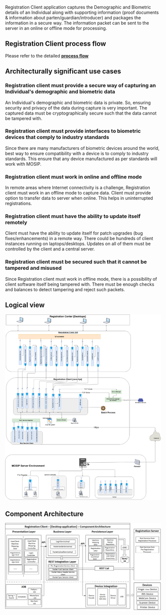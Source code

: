 Registration Client application captures the Demographic and Biometric details of an Individual along with supporting information (proof documents & information about parten/guardian/introducer) and packages the information in a secure way. The information packet can be sent to the server in an online or offline mode for processing. 

## Registration Client process flow
Please refer to the detailed [**process flow**](Process-view#registration-client)

## Architecturally significant use cases
### Registration client must provide a secure way of capturing an Individual's demographic and biometric data
An Individual's demographic and biometric data is private. So, ensuring security and privacy of the data during capture is very important. The captured data must be cryptographically secure such that the data cannot be tampered with. 

### Registration client must provide interfaces to biometric devices that comply to industry standards
Since there are many manufacturers of biometric devices around the world, best way to ensure compatibility with a device is to comply to industry standards. This ensure that any device manufactured as per standards will work with MOSIP.

### Registration client must work in online and offline mode
In remote areas where Internet connectivity is a challenge, Registration client must work in an offline mode to capture data. Client must provide option to transfer data to server when online. This helps in uninterrupted registrations. 

### Registration client must have the ability to update itself remotely
Client must have the ability to update itself for patch upgrades (bug fixes/enhancements) in a remote way. There could be hundreds of client instances running on laptops/desktops. Updates on all of them must be controlled by the client and a central server.

### Registration client must be secured such that it cannot be tampered and misused
Since Registration client must work in offline mode, there is a possibility of client software itself being tampered with. There must be enough checks and balances to detect tampering and reject such packets.
## Logical view

![Registration client Logical View](_images/diagram_source/MOSIP_registration_client_architecture_v0.1.png)

## Component Architecture  
![Registration client Component View](_images/arch_diagrams/MOSIP_RegistrationClient_Component_Architecture.png)  

